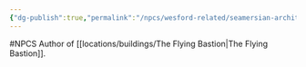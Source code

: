 ```yaml
---
{"dg-publish":true,"permalink":"/npcs/wesford-related/seamersian-architect/"}
---
```


#NPCS 
Author of [[locations/buildings/The Flying Bastion\|The Flying Bastion]]. 